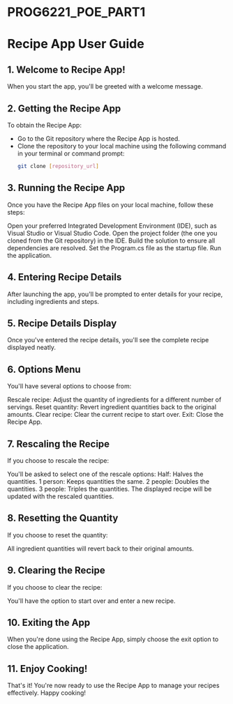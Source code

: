 # PROG6221_POE_PART1
# Recipe App User Guide

## 1. Welcome to Recipe App!

When you start the app, you'll be greeted with a welcome message.

## 2. Getting the Recipe App

To obtain the Recipe App:
- Go to the Git repository where the Recipe App is hosted.
- Clone the repository to your local machine using the following command in your terminal or command prompt:
  ```bash
  git clone [repository_url]

## 3. Running the Recipe App
Once you have the Recipe App files on your local machine, follow these steps:

Open your preferred Integrated Development Environment (IDE), such as Visual Studio or Visual Studio Code.
Open the project folder (the one you cloned from the Git repository) in the IDE.
Build the solution to ensure all dependencies are resolved.
Set the Program.cs file as the startup file.
Run the application.

## 4. Entering Recipe Details
After launching the app, you'll be prompted to enter details for your recipe, including ingredients and steps.

## 5. Recipe Details Display
Once you've entered the recipe details, you'll see the complete recipe displayed neatly.

## 6. Options Menu
You'll have several options to choose from:

Rescale recipe: Adjust the quantity of ingredients for a different number of servings.
Reset quantity: Revert ingredient quantities back to the original amounts.
Clear recipe: Clear the current recipe to start over.
Exit: Close the Recipe App.

## 7. Rescaling the Recipe
If you choose to rescale the recipe:

You'll be asked to select one of the rescale options:
Half: Halves the quantities.
1 person: Keeps quantities the same.
2 people: Doubles the quantities.
3 people: Triples the quantities.
The displayed recipe will be updated with the rescaled quantities.

## 8. Resetting the Quantity
If you choose to reset the quantity:

All ingredient quantities will revert back to their original amounts.

## 9. Clearing the Recipe
If you choose to clear the recipe:

You'll have the option to start over and enter a new recipe.

## 10. Exiting the App
When you're done using the Recipe App, simply choose the exit option to close the application.

## 11. Enjoy Cooking!
That's it! You're now ready to use the Recipe App to manage your recipes effectively. Happy cooking!
